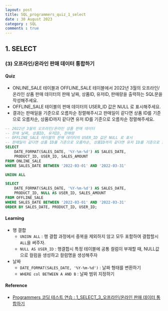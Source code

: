 ```yaml
---
layout: post
title: SQL_programmers_quiz_1_select
date : 30 August 2023
category : SQL
comments : true
---
```


## 1. SELECT
### (3) 오프라인/온라인 판매 데이터 통합하기
#### Quiz
 - ONLINE_SALE 테이블과 OFFLINE_SALE 테이블에서 2022년 3월의 오프라인/온라인 상품 판매 데이터의 판매 날짜, 상품ID, 유저ID, 판매량을 출력하는 SQL문을 작성해주세요. 
 - OFFLINE_SALE 테이블의 판매 데이터의 USER_ID 값은 NULL 로 표시해주세요.
 -  결과는 판매일을 기준으로 오름차순 정렬해주시고 판매일이 같다면 상품 ID를 기준으로 오름차순, 상품ID까지 같다면 유저 ID를 기준으로 오름차순 정렬해주세요.

```sql
-- 2022년 3월의 오프라인/온라인 상품 판매 데이터
-- 판매 날짜, 상품ID, 유저ID, 판매량
-- OFFLINE_SALE 테이블의 판매 데이터의 USER_ID 값은 NULL 로 표시
-- 판매일이 같다면 상품 ID를 기준으로 오름차순, 상품ID까지 같다면 유저 ID를 기준으로 오름차순 정렬
SELECT
    DATE_FORMAT(SALES_DATE, '%Y-%m-%d') AS SALES_DATE,
    PRODUCT_ID, USER_ID, SALES_AMOUNT
FROM ONLINE_SALE 
WHERE SALES_DATE BETWEEN '2022-03-01' AND '2022-03-31'

UNION ALL

SELECT
    DATE_FORMAT(SALES_DATE, '%Y-%m-%d') AS SALES_DATE,
    PRODUCT_ID, NULL AS USER_ID, SALES_AMOUNT
FROM OFFLINE_SALE
WHERE SALES_DATE BETWEEN '2022-03-01' AND '2022-03-31'
ORDER BY SALES_DATE, PRODUCT_ID, USER_ID;
```
#### Learning
 - 행 결합
   - `UNION ALL` : 행 결합 과정에서 중복을 제외하지 않고 모두 포함하여 결합할시 `ALL`을 써주자.
   - `NULL AS USER_ID` : 행결합시 특정 테이블에 공통 컬럼이 부재할 때, NULL값으로 컬럼을 생성하고 컬럼명을 생성해주자
 - 날짜 
   - `DATE_FORMAT(SALES_DATE, '%Y-%m-%d')` : 날짜 형태를 변환하기  
   - `WHERE col BETWEEN A AND B` : 날짜 범위 지정하기  




#### Reference
 - [Programmers 코딩 테스트 연습 : 1_SELECT_3_오프라인/온라인 판매 데이터 통합하기](https://school.programmers.co.kr/learn/courses/30/lessons/131537)  

